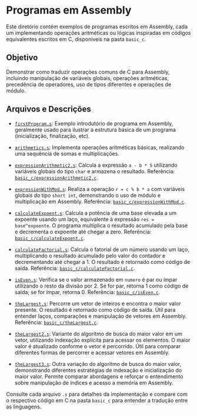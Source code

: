 # Programas em Assembly

Este diretório contém exemplos de programas escritos em Assembly, cada um implementando operações aritméticas ou lógicas inspiradas em códigos equivalentes escritos em C, disponíveis na pasta `basic_c`.

## Objetivo
Demonstrar como traduzir operações comuns de C para Assembly, incluindo manipulação de variáveis globais, operações aritméticas, precedência de operadores, uso de tipos diferentes e operações de módulo.

## Arquivos e Descrições

- [`firstProgram.s`](firstProgram.s):
  Exemplo introdutório de programa em Assembly, geralmente usado para ilustrar a estrutura básica de um programa (inicialização, finalização, etc).

- [`arithmetics.s`](arithmetics.s):
  Implementa operações aritméticas básicas, realizando uma sequência de somas e multiplicações.

- [`expressionArithmetic2.s`](expressionArithmetic2.s):
  Calcula a expressão `a - b * 5` utilizando variáveis globais do tipo `char` e armazena o resultado. Referência: [`basic_c/expressionArithmetic2.c`](basic_c/expressionArithmetic2.c).

- [`expressionWithMod.s`](expressionWithMod.s):
  Realiza a operação `r = c % b * a` com variáveis globais do tipo `short int`, demonstrando o uso de módulo e multiplicação em Assembly. Referência: [`basic_c/expressionWithMod.c`](basic_c/expressionWithMod.c).

- [`calculateExpoent.s`](calculateExpoent.s):
  Calcula a potência de uma base elevada a um expoente usando um laço, equivalente à expressão `res = base^expoente`. O programa multiplica o resultado acumulado pela base e decrementa o expoente até chegar a zero. Referência: [`basic_c/calculateExpoent.c`](basic_c/calculateExpoent.c).

- [`calculateFactorial.s`](calculateFactorial.s):
  Calcula o fatorial de um número usando um laço, multiplicando o resultado acumulado pelo valor do contador e decrementando até chegar a 1. O resultado é retornado como código de saída. Referência: [`basic_c/calculateFactorial.c`](basic_c/calculateFactorial.c).

- [`isEven.s`](isEven.s):
  Verifica se o valor armazenado em `numero` é par ou ímpar utilizando o resto da divisão por 2. Se for par, retorna 1 como código de saída; se for ímpar, retorna 0. Referência: [`basic_c/isEven.c`](basic_c/isEven.c).

- [`theLargest.s`](theLargest.s):
  Percorre um vetor de inteiros e encontra o maior valor presente. O resultado é retornado como código de saída. Útil para entender laços, comparações e manipulação de vetores em Assembly. Referência: [`basic_c/theLargest.c`](basic_c/theLargest.c).

- [`theLargest2.s`](theLargest2.s):
  Variante do algoritmo de busca do maior valor em um vetor, utilizando indexação explícita para acessar os elementos. O maior valor é atualizado conforme o vetor é percorrido. Útil para comparar diferentes formas de percorrer e acessar vetores em Assembly.

- [`theLargest3.s`](theLargest3.s):
  Outra variação do algoritmo de busca do maior valor, demonstrando diferentes estratégias de indexação e inicialização do maior valor. Permite comparar abordagens e reforçar o entendimento sobre manipulação de índices e acesso a memória em Assembly.

Consulte cada arquivo `.s` para detalhes da implementação e compare com o respectivo código em C na pasta `basic_c` para entender a tradução entre as linguagens.
